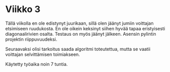 # Viikko 3

Tällä viikolla en ole edistynyt juurikaan, sillä olen jäänyt jumiin voittajan etsimiseen ruudukosta. En ole oikein keksinyt siihen hyvää tapaa eristyisesti diagonaalirivien osalta. Testaus on myös jäänyt jälkeen. Asensin pylintin projektin riippuvuudeksi.

Seuraavaksi olisi tarkoitus saada algoritmi toteutettua, mutta se vaatii voittajan selvittämisen toimiakseen.

Käytetty työaika noin 7 tuntia.